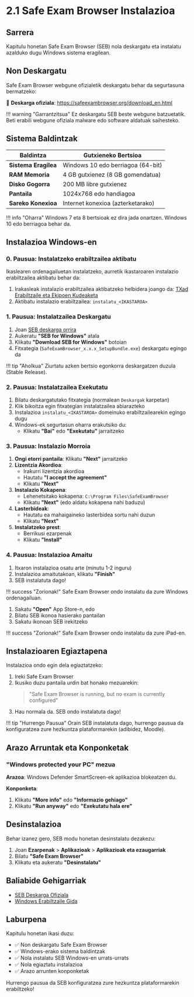 # 2.1 Safe Exam Browser Instalazioa

## Sarrera

Kapitulu honetan Safe Exam Browser (SEB) nola deskargatu eta instalatu azalduko dugu Windows sistema eragilean.

## Non Deskargatu

Safe Exam Browser webgune ofizialetik deskargatu behar da segurtasuna bermatzeko:

🔗 **Deskarga ofiziala**: <a href="https://safeexambrowser.org/download_en.html" target="_blank">https://safeexambrowser.org/download_en.html</a>

!!! warning "Garrantzitsua"
    Ez deskargatu SEB beste webgune batzuetatik. Beti erabili webgune ofiziala malware edo software aldatuak saihesteko.

## Sistema Baldintzak

| Baldintza | Gutxieneko Bertsioa |
|-----------|---------------------|
| **Sistema Eragilea** | Windows 10 edo berriagoa (64-bit) |
| **RAM Memoria** | 4 GB gutxienez (8 GB gomendatua) |
| **Disko Gogorra** | 200 MB libre gutxienez |
| **Pantaila** | 1024x768 edo handiagoa |
| **Sareko Konexioa** | Internet konexioa (azterketarako) |

!!! info "Oharra"
    Windows 7 eta 8 bertsioak ez dira jada onartzen. Windows 10 edo berriagoa behar da.

## Instalazioa Windows-en

### 0. Pausua: Instalatzeko erabiltzailea aktibatu

Ikaslearen ordenagailuetan instalatzeko, aurretik ikastaroaren instalazio erabiltzailea aktibatu behar da:

1. Irakasleak instalazio erabiltzailea aktibatzeko helbidera joango da: <a href="https://txad.fptxurdinaga.eus/" target="_blank">TXad Erabiltzaile eta Ekipoen Kudeaketa</a>
2. Aktibatu instalazio erabiltzailea: `instalatu_<IKASTAROA>`

### 1. Pausua: Instalatzailea Deskargatu

1. Joan <a href="https://safeexambrowser.org/download_en.html" target="_blank">SEB deskarga orrira</a>
2. Aukeratu **"SEB for Windows"** atala
3. Klikatu **"Download SEB for Windows"** botoian
4. Fitxategia (`SafeExamBrowser_x.x.x_SetupBundle.exe`) deskargatu egingo da

!!! tip "Aholkua"
    Ziurtatu azken bertsio egonkorra deskargatzen duzula (Stable Release).

### 2. Pausua: Instalatzailea Exekutatu

1. Bilatu deskargatutako fitxategia (normalean `Deskargak` karpetan)
2. Klik bikoitza egin fitxategian instalatzailea abiarazteko
3. Instalazioa `instalatu_<IKASTAROA>` domeinuko erabiltzailearekin egingo dugu
4. Windows-ek segurtasun oharra erakutsiko du:
   - Klikatu **"Bai"** edo **"Exekutatu"** jarraitzeko

### 3. Pausua: Instalazio Morroia

1. **Ongi etorri pantaila**: Klikatu **"Next"** jarraitzeko
2. **Lizentzia Akordioa**: 
   - Irakurri lizentzia akordioa
   - Hautatu **"I accept the agreement"**
   - Klikatu **"Next"**
3. **Instalazio Kokapena**:
   - Lehenetsitako kokapena: `C:\Program Files\SafeExamBrowser`
   - Klikatu **"Next"** (edo aldatu kokapena nahi baduzu)
4. **Lasterbideak**:
   - Hautatu ea mahaigaineko lasterbidea sortu nahi duzun
   - Klikatu **"Next"**
5. **Instalatzeko prest**:
   - Berrikusi ezarpenak
   - Klikatu **"Install"**

### 4. Pausua: Instalazioa Amaitu

1. Itxaron instalazioa osatu arte (minutu 1-2 inguru)
2. Instalazioa amaitutakoan, klikatu **"Finish"**
3. SEB instalatuta dago!

!!! success "Zorionak!"
    Safe Exam Browser ondo instalatu da zure Windows ordenagailuan.

1. Sakatu **"Open"** App Store-n, edo
2. Bilatu SEB ikonoa hasierako pantailan
3. Sakatu ikonoan SEB irekitzeko

!!! success "Zorionak!"
    Safe Exam Browser ondo instalatu da zure iPad-en.

## Instalazioaren Egiaztapena

Instalazioa ondo egin dela egiaztatzeko:

1. Ireki Safe Exam Browser
2. Ikusiko duzu pantaila urdin bat honako mezuarekin:
   > "Safe Exam Browser is running, but no exam is currently configured"
3. Hau normala da. SEB ondo instalatuta dago!

!!! tip "Hurrengo Pausua"
    Orain SEB instalatuta dago, hurrengo pausua da konfiguratzea zure hezkuntza plataformarekin (adibidez, Moodle).

## Arazo Arruntak eta Konponketak

### "Windows protected your PC" mezua

**Arazoa**: Windows Defender SmartScreen-ek aplikazioa blokeatzen du.

**Konponketa**:
1. Klikatu **"More info"** edo **"Informazio gehiago"**
2. Klikatu **"Run anyway"** edo **"Exekutatu hala ere"**

## Desinstalazioa

Behar izanez gero, SEB modu honetan desinstalatu dezakezu:

1. Joan **Ezarpenak** > **Aplikazioak** > **Aplikazioak eta ezaugarriak**
2. Bilatu **"Safe Exam Browser"**
3. Klikatu eta aukeratu **"Desinstalatu"**

## Baliabide Gehigarriak

- <a href="https://safeexambrowser.org/download_en.html" target="_blank">SEB Deskarga Ofiziala</a>
- <a href="https://safeexambrowser.org/windows/win_usermanual_en.html" target="_blank">Windows Erabiltzaile Gida</a>

## Laburpena

Kapitulu honetan ikasi duzu:

- ✅ Non deskargatu Safe Exam Browser
- ✅ Windows-erako sistema baldintzak
- ✅ Nola instalatu SEB Windows-en urrats-urrats
- ✅ Nola egiaztatu instalazioa
- ✅ Arazo arrunten konponketak

Hurrengo pausua da SEB konfiguratzea zure hezkuntza plataformarekin erabiltzeko!

